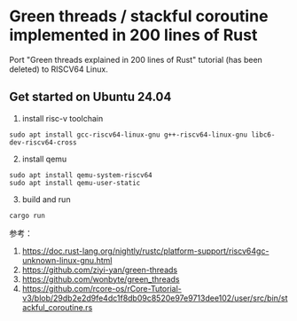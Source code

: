 # Green threads / stackful coroutine implemented in 200 lines of Rust
Port "Green threads explained in 200 lines of Rust" tutorial (has been deleted) to RISCV64 Linux.

## Get started on Ubuntu 24.04
1. install risc-v toolchain
```
sudo apt install gcc-riscv64-linux-gnu g++-riscv64-linux-gnu libc6-dev-riscv64-cross
```

2. install qemu
```
sudo apt install qemu-system-riscv64
sudo apt install qemu-user-static
```

3. build and run
```
cargo run
```

参考：
1. https://doc.rust-lang.org/nightly/rustc/platform-support/riscv64gc-unknown-linux-gnu.html
2. https://github.com/ziyi-yan/green-threads
3. https://github.com/wonbyte/green_threads
4. https://github.com/rcore-os/rCore-Tutorial-v3/blob/29db2e2d9fe4dc1f8db09c8520e97e9713dee102/user/src/bin/stackful_coroutine.rs
